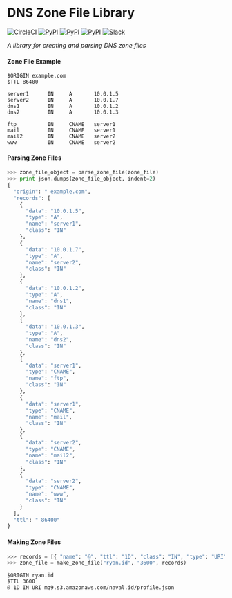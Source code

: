 # DNS Zone File Library

[![CircleCI](https://img.shields.io/circleci/project/blockstack/dns-zone-file-py.svg)](https://circleci.com/gh/blockstack/dns-zone-file-py)
[![PyPI](https://img.shields.io/pypi/v/zonefile.svg)](https://pypi.python.org/pypi/zonefile/)
[![PyPI](https://img.shields.io/pypi/dm/zonefile.svg)](https://pypi.python.org/pypi/zonefile/)
[![PyPI](https://img.shields.io/pypi/l/zonefile.svg)](https://pypi.python.org/pypi/zonefile/)
[![Slack](http://slack.blockstack.org/badge.svg)](http://slack.blockstack.org/)

*A library for creating and parsing DNS zone files*

#### Zone File Example

```
$ORIGIN example.com
$TTL 86400

server1      IN     A       10.0.1.5
server2      IN     A       10.0.1.7
dns1         IN     A       10.0.1.2
dns2         IN     A       10.0.1.3

ftp          IN     CNAME   server1
mail         IN     CNAME   server1
mail2        IN     CNAME   server2
www          IN     CNAME   server2
```

#### Parsing Zone Files

```python
>>> zone_file_object = parse_zone_file(zone_file)
>>> print json.dumps(zone_file_object, indent=2)
{
  "origin": " example.com", 
  "records": [
    {
      "data": "10.0.1.5", 
      "type": "A", 
      "name": "server1", 
      "class": "IN"
    }, 
    {
      "data": "10.0.1.7", 
      "type": "A", 
      "name": "server2", 
      "class": "IN"
    }, 
    {
      "data": "10.0.1.2", 
      "type": "A", 
      "name": "dns1", 
      "class": "IN"
    }, 
    {
      "data": "10.0.1.3", 
      "type": "A", 
      "name": "dns2", 
      "class": "IN"
    }, 
    {
      "data": "server1", 
      "type": "CNAME", 
      "name": "ftp", 
      "class": "IN"
    }, 
    {
      "data": "server1", 
      "type": "CNAME", 
      "name": "mail", 
      "class": "IN"
    }, 
    {
      "data": "server2", 
      "type": "CNAME", 
      "name": "mail2", 
      "class": "IN"
    }, 
    {
      "data": "server2", 
      "type": "CNAME", 
      "name": "www", 
      "class": "IN"
    }
  ], 
  "ttl": " 86400"
}
```

#### Making Zone Files

```python
>>> records = [{ "name": "@", "ttl": "1D", "class": "IN", "type": "URI", "data": "mq9.s3.amazonaws.com/naval.id/profile.json"}]
>>> zone_file = make_zone_file("ryan.id", "3600", records)
```

```
$ORIGIN ryan.id
$TTL 3600
@ 1D IN URI mq9.s3.amazonaws.com/naval.id/profile.json
```
